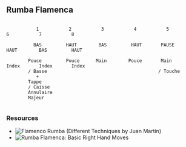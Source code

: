## Rumba Flamenca

```

           1           2           3           4           5           6           7           8
                                                                                              
          BAS         HAUT        BAS         HAUT       PAUSE        HAUT        BAS         HAUT
                                                                                              
        Pouce         Pouce      Main        Pouce       Main         Index       Index       Index
        / Basse                                         / Touche                            
           +
        Tappe
        / Caisse 
        Annulaire
        Majeur
        

```



### Resources
* ![Flamenco Rumba (Different Techniques by Juan Martin) ](https://www.youtube.com/watch?v=kEpQcgHWBWk&feature=youtu.be&t=54s)
* ![Rumba Flamenca: Basic Right Hand Moves](https://www.youtube.com/watch?v=77ScJgcOhZ0)


